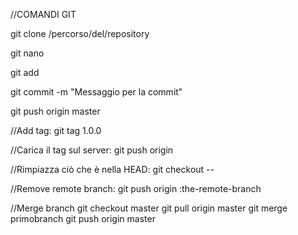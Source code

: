 //COMANDI GIT

git clone /percorso/del/repository

git nano <nomedelfile>

git add <nomedelfile>

git commit -m "Messaggio per la commit"

git push origin master

//Add tag:
git tag 1.0.0 <id del commit>

//Carica il tag sul server:
git push origin <tagname>

//Rimpiazza ciò che è nella HEAD:
git checkout -- <nomefile>

//Remove remote branch: 
git push origin :the-remote-branch

//Merge branch
git checkout master
git pull origin master
git merge primobranch
git push origin master

